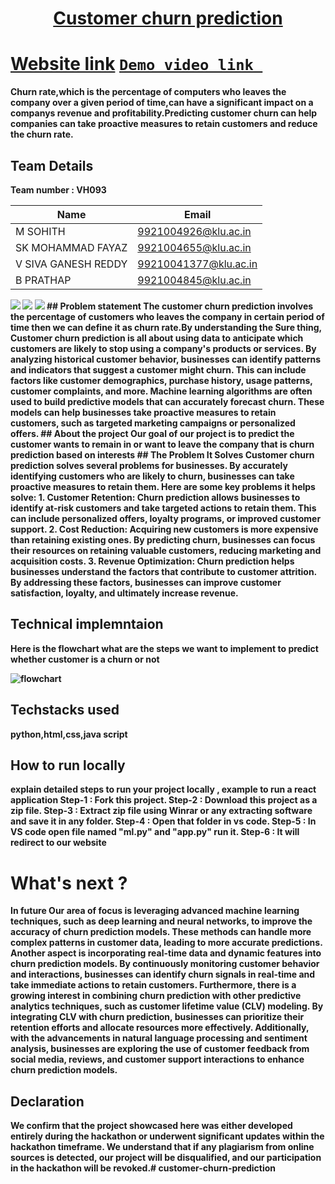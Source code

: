 <h1 align="center" style="border-bottom: none">
    <b>
        <a href=""> Customer churn prediction </a><br>
</h1>

# [Website link](http://www.google.com)  [`Demo video link `](http://www.google.com)
Churn rate,which is the percentage of computers who leaves the company over a given period of time,can have a significant impact on a companys revenue and profitability.Predicting customer churn can help companies can take proactive measures to retain customers and reduce the churn rate.

## Team Details
Team number : VH093

| Name    | Email           |
|---------|-----------------|
| M SOHITH | 9921004926@klu.ac.in |
| SK MOHAMMAD FAYAZ | 9921004655@klu.ac.in |
| V SIVA GANESH REDDY | 99210041377@klu.ac.in |
| B PRATHAP | 9921004845@klu.ac.in |
<img src="https://graph.org/file/c5fc7a6c8fe9dcbea7d05.jpg">
<img src="https://graph.org/file/bae726f288d28da929051.jpg">
<img src="https://graph.org/file/f2dffa2f6fc93a643a971.jpg">
## Problem statement 
The customer churn prediction involves the percentage of customers who leaves the company in certain period of time then we can define it as churn rate.By understanding the Sure thing, Customer churn prediction is all about using data to anticipate which customers are likely to stop using a company's products or services. By analyzing historical customer behavior, businesses can identify patterns and indicators that suggest a customer might churn. This can include factors like customer demographics, purchase history, usage patterns, customer complaints, and more. Machine learning algorithms are often used to build predictive models that can accurately forecast churn. These models can help businesses take proactive measures to retain customers, such as targeted marketing campaigns or personalized offers.
## About the project
Our goal of our project is to predict the customer wants to remain in or want to leave the company that is churn prediction based on interests
## The Problem It Solves
Customer churn prediction solves several problems for businesses. By accurately identifying customers who are likely to churn, businesses can take proactive measures to retain them. Here are some key problems it helps solve:
1. Customer Retention: Churn prediction allows businesses to identify at-risk customers and take targeted actions to retain them. This can include personalized offers, loyalty programs, or improved customer support.
2. Cost Reduction: Acquiring new customers is more expensive than retaining existing ones. By predicting churn, businesses can focus their resources on retaining valuable customers, reducing marketing and acquisition costs.
3. Revenue Optimization: Churn prediction helps businesses understand the factors that contribute to customer attrition. By addressing these factors, businesses can improve customer satisfaction, loyalty, and ultimately increase revenue.


## Technical implemntaion 
Here is the flowchart what are the steps we want to implement to predict whether customer is a churn or not

![flowchart](https://graph.org/file/f80850fb155413da434cd.jpg)

## Techstacks used 
python,html,css,java script

## How to run locally 
explain detailed steps to run your project locally , example to run a react application 
Step-1 : Fork this project.
Step-2 : Download this project as a zip file.
Step-3 : Extract zip file using Winrar or any extracting software and save it in any folder.
Step-4 : Open that folder in vs code.
Step-5 : In VS code open file named "ml.py" and "app.py" run it.
Step-6 : It will redirect to our website

# What's next ?
 In future Our area of focus is leveraging advanced machine learning techniques, such as deep learning and neural networks, to improve the accuracy of churn prediction models. These methods can handle more complex patterns in customer data, leading to more accurate predictions.
Another aspect is incorporating real-time data and dynamic features into churn prediction models. By continuously monitoring customer behavior and interactions, businesses can identify churn signals in real-time and take immediate actions to retain customers.
Furthermore, there is a growing interest in combining churn prediction with other predictive analytics techniques, such as customer lifetime value (CLV) modeling. By integrating CLV with churn prediction, businesses can prioritize their retention efforts and allocate resources more effectively.
Additionally, with the advancements in natural language processing and sentiment analysis, businesses are exploring the use of customer feedback from social media, reviews, and customer support interactions to enhance churn prediction models.

## Declaration
We confirm that the project showcased here was either developed entirely during the hackathon or underwent significant updates within the hackathon timeframe. We understand that if any plagiarism from online sources is detected, our project will be disqualified, and our participation in the hackathon will be revoked.# customer-churn-prediction
